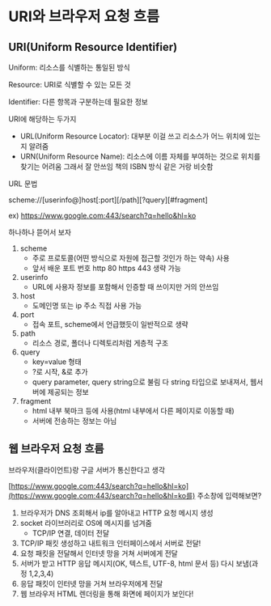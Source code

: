 # URI와 브라우저 요청 흐름
## URI(Uniform Resource Identifier)

Uniform: 리소스를 식별하는 통일된 방식

Resource: URI로 식별할 수 있는 모든 것

Identifier: 다른 항목과 구분하는데 필요한 정보

URI에 해당하는 두가지

- URL(Uniform Resource Locator): 대부분 이걸 쓰고 리소스가 어느 위치에 있는지 알려줌
- URN(Uniform Resource Name): 리소스에 이름 자체를 부여하는 것으로 위치를 찾기는 어려움 그래서 잘 안쓰임 책의 ISBN 방식 같은 거랑 비슷함

URL 문법

scheme://[userinfo@]host[:port][/path][?query][#fragment]

ex) https://www.google.com:443/search?q=hello&hl=ko

하나하나 뜯어서 보자

1. scheme
    - 주로 프로토콜(어떤 방식으로 자원에 접근할 것인가 하는 약속) 사용
    - 앞서 배운 포트 번호 http 80 https 443 생략 가능
2. userinfo
    - URL에 사용자 정보를 포함해서 인증할 때 쓰이지만 거의 안쓰임
3. host
    - 도메인명 또는 ip 주소 직접 사용 가능
4. port
    - 접속 포트, scheme에서 언급했듯이 일반적으로 생략
5. path
    - 리소스 경로, 폴더나 디렉토리처럼 게층적 구조
6. query
    - key=value 형태
    - ?로 시작, &로 추가
    - query parameter, query string으로 불림 다 string 타입으로 보내져서, 웹서버에 제공되는 정보
7. fragment
    - html 내부 북마크 등에 사용(html 내부에서 다른 페이지로 이동할 때)
    - 서버에 전송하는 정보는 아님

## 웹 브라우저 요청 흐름

브라우저(클라이언트)랑 구글 서버가 통신한다고 생각

[https://www.google.com:443/search?q=hello&hl=ko](https://www.google.com:443/search?q=hello&hl=ko를) 주소창에 입력해보면?

1. 브라우저가 DNS 조회해서 ip를 알아내고 HTTP 요청 메시지 생성
2. socket 라이브러리로 OS에 메시지를 넘겨줌
    - TCP/IP 연결, 데이터 전달
3. TCP/IP 패킷 생성하고 내트워크 인터페이스에서 서버로 전달!
4. 요청 패킷을 전달해서 인터넷 망을 거쳐 서버에게 전달
5. 서버가 받고 HTTP 응답 메시지(OK, 텍스트, UTF-8, html 문서 등) 다시 보냄(과정 1,2,3,4)
6. 응답 패킷이 인터넷 망을 거쳐 브라우저에게 전달
7. 웹 브라우저 HTML 렌더링을 통해 화면에 페이지가 보인다!
